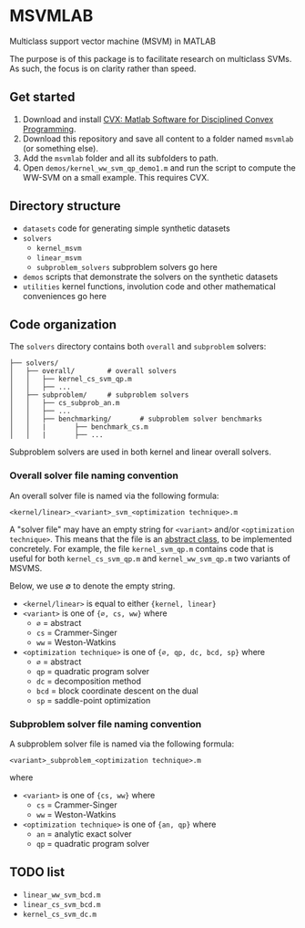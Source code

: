 # MSVMLAB

Multiclass support vector machine (MSVM) in MATLAB

The purpose is of this package is to facilitate research on multiclass SVMs. As such, the focus is on clarity rather than speed.

## Get started

1. Download and install [CVX: Matlab Software for Disciplined Convex Programming](http://cvxr.com/cvx/).
2. Download this repository and save all content to a folder named ``msvmlab`` (or something else).
3. Add the ``msvmlab`` folder and all its subfolders to path.
4. Open  ``demos/kernel_ww_svm_qp_demo1.m``  and run the script to compute the WW-SVM on a small example. This requires CVX.

## Directory structure

- ``datasets`` code for generating simple synthetic datasets
- ``solvers``
  - ``kernel_msvm``
  - ``linear_msvm``
  - ``subproblem_solvers`` subproblem solvers go here
- ``demos`` scripts that demonstrate the solvers on the synthetic datasets
- ``utilities`` kernel functions, involution code and other mathematical conveniences go here

## Code organization

The ``solvers`` directory contains both ``overall`` and ``subproblem`` solvers:

```
├── solvers/
│   ├── overall/        # overall solvers
│   │   ├── kernel_cs_svm_qp.m
│   │   ├── ...
│   ├── subproblem/     # subproblem solvers
│   │   ├── cs_subprob_an.m
│   │   ├── ...
│   │   ├── benchmarking/       # subproblem solver benchmarks
│   │   |		├── benchmark_cs.m
│   │   |		├── ...
```

Subproblem solvers are used in both kernel and linear overall solvers.

### Overall solver file naming convention

An overall solver file is named via the following formula:

``<kernel/linear>_<variant>_svm_<optimization technique>.m``

A "solver file" may have an empty string for ``<variant>`` and/or ``<optimization technique>``. This means that the file is an [abstract class](https://www.mathworks.com/help/matlab/matlab_oop/abstract-classes-and-interfaces.html), to be implemented concretely. For example, the file ``kernel_svm_qp.m`` contains code that is useful for both ``kernel_cs_svm_qp.m`` and ``kernel_ww_svm_qp.m`` two variants of MSVMS.

Below, we use ∅ to denote the empty string. 

- ``<kernel/linear>``  is equal to either ``{kernel, linear}``
- ``<variant>`` is one of ``{∅, cs, ww}`` where 
  - ``∅`` = abstract
  - ``cs`` = Crammer-Singer
  - ``ww`` = Weston-Watkins
- ``<optimization technique>`` is one of ``{∅, qp, dc, bcd, sp}`` where
  - ``∅`` = abstract
  - ``qp`` = quadratic program solver
  - ``dc`` = decomposition method
  - ``bcd`` = block coordinate descent on the dual
  - ``sp`` = saddle-point optimization


### Subproblem solver file naming convention

A subproblem solver file is named via the following formula:

``<variant>_subproblem_<optimization technique>.m``

where

- ``<variant>`` is one of ``{cs, ww}`` where 
  - ``cs`` = Crammer-Singer
  - ``ww`` = Weston-Watkins
- ``<optimization technique>`` is one of ``{an, qp}`` where
  - ``an`` = analytic exact solver
  - ``qp`` = quadratic program solver

## TODO list

- ``linear_ww_svm_bcd.m``
- ``linear_cs_svm_bcd.m``
- ``kernel_cs_svm_dc.m``
